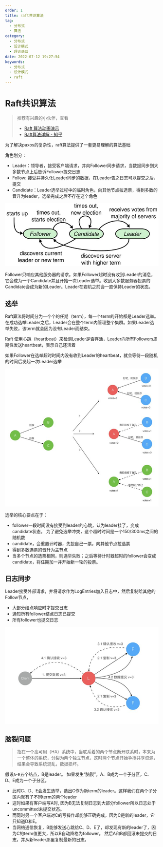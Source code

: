 ```yaml
---
order: 1
title: raft共识算法
tag: 
  - 分布式
  - 算法
category: 
  - 分布式
  - 设计模式
  - 理论基础
date: 2022-07-12 19:27:54
keywords: 
  - 分布式
  - 设计模式
  - raft
---
```


# Raft共识算法

> 推荐有兴趣的小伙伴，查看
> * [Raft 算法动画演示](http://thesecretlivesofdata.com/raft/)
> * [Raft算法详解 - 知乎](https://zhuanlan.zhihu.com/p/32052223)


为了解决paxos的复杂性，raft算法提供了一套更易理解的算法基础

角色划分：

- Leader：领导者，接受客户端请求，并向Follower同步请求，当数据同步到大多数节点上后告诉Follower提交日志
- Follow: 接受并持久化Leader同步的数据，在Leader告之日志可以提交之后，提交
- Candidate：Leader选举过程中的临时角色，向其他节点拉选票，得到多数的晋升为leader，选举完成之后不存在这个角色

![Raft角色](/imgs/column/distribute/220708/raft01.jpg)

Follower只响应其他服务器的请求。如果Follower超时没有收到Leader的消息，它会成为一个Candidate并且开始一次Leader选举。收到大多数服务器投票的Candidate会成为新的Leader。Leader在宕机之前会一直保持Leader的状态。

## 选举

Raft算法将时间分为一个个的任期（term），每一个term的开始都是Leader选举。在成功选举Leader之后，Leader会在整个term内管理整个集群。如果Leader选举失败，该term就会因为没有Leader而结束。

Raft 使用心跳（heartbeat）来检测Leader是否存活，Leader向所有Followers周期性发送heartbeat，表示自己还活着

如果Follower在选举超时时间内没有收到Leader的heartbeat，就会等待一段随机的时间后发起一次Leader选举

![Raft选举](/imgs/column/distribute/220708/raft02.jpg)

选举的核心要点在于：

- follower一段时间没有接受到leader的心跳，认为leader挂了，变成candidate状态。 为了避免选举冲突，这个超时时间是一个150/300ms之间的随机数
- candidate，会重置计时器，先投自己一票，向其他节点拉选票
- 得到多数选票的晋升为主节点
- 当多个节点的选票相同，则选举失败；之后等待计时器超时的follower会变成candidate，将任期加一并开始新一轮的投票。

## 日志同步

Leader接受外部请求，并将请求作为LogEntries加入日志中，然后复制给其他的Follow节点，

- 大部分结点响应时才提交日志
- 通知所有follower结点日志已提交
- 所有follower也提交日志

![Raft日志同步](/imgs/column/distribute/220708/raft03.jpg)


## 脑裂问题

> 指在一个高可用（HA）系统中，当联系着的两个节点断开联系时，本来为一个整体的系统，分裂为两个独立节点，这时两个节点开始争抢共享资源， 结果会导致系统混乱，数据损坏。

假设`A~E`五个结点，B是leader。 如果发生“脑裂”，A、B成为一个子分区，C、D、E成为一个子分区。 

- 此时C、D、E会发生选举，选出C作为新term的leader。这样我们在两个子分区内就有了不同term的两个leader
- 这时如果有客户端写A时, 因为B无法复制日志到大部分follower所以日志处于uncommitted未提交状态。
- 而同时另一个客户端对C的写操作却能够正确完成，因为C是新的leader，它只知道D和E。
- 当网络通信恢复，B能够发送心跳给C、D、E了，却发现有新的leader了，因为C的term值更大，所以B自动降格为follower。 然后A和B都回滚未提交的日志，并从新leader那里复制最新的日志。
